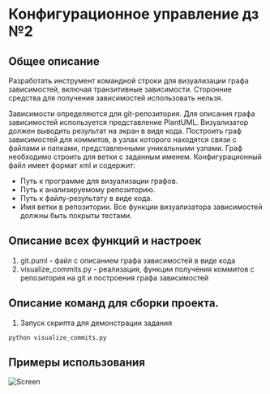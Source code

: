 # Конфигурационное управление дз №2
## Общее описание
Разработать инструмент командной строки для визуализации графа 
зависимостей, включая транзитивные зависимости. Сторонние средства для 
получения зависимостей использовать нельзя. 

Зависимости определяются для git-репозитория. Для описания графа 
зависимостей используется представление PlantUML. Визуализатор должен 
выводить результат на экран в виде кода. 
Построить граф зависимостей для коммитов, в узлах которого находятся 
связи с файлами и папками, представленными уникальными узлами. Граф 
необходимо строить для ветки с заданным именем. 
Конфигурационный файл имеет формат xml и содержит: 
- Путь к программе для визуализации графов. 
- Путь к анализируемому репозиторию. 
- Путь к файлу-результату в виде кода. 
- Имя ветки в репозитории. 
Все функции визуализатора зависимостей должны быть покрыты тестами. 
##  Описание всех функций и настроек
1. git.puml - файл с описанием графа зависимостей в виде кода
2. visualize_commits.py - реализация, функции получения коммитов с репозитория на git и построения графа зависимостей

##  Описание команд для сборки проекта.

1. Запуск скрипта для демонстрации задания

```python visualize_commits.py```


## Примеры использования
![Screen](https://github.com/ValeriaKhomutova/DZ2config/blob/main/image.png)

